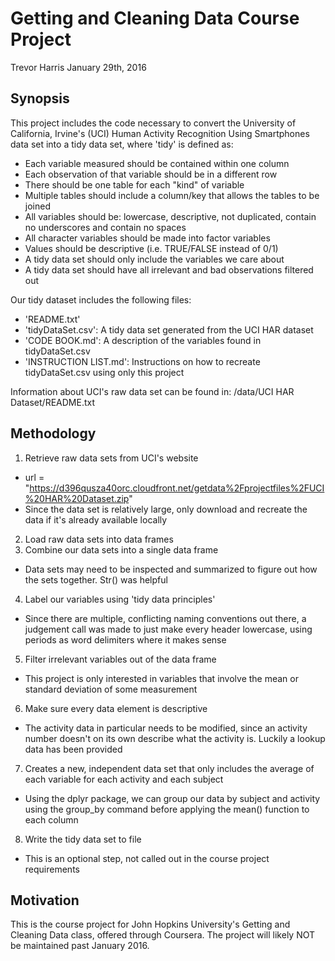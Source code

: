 # Getting and Cleaning Data Course Project
Trevor Harris
January 29th, 2016

## Synopsis

This project includes the code necessary to convert the University of California, Irvine's (UCI) Human Activity Recognition Using Smartphones data set into a tidy data set, where 'tidy' is defined as:

- Each variable measured should be contained within one column
- Each observation of that variable should be in a different row
- There should be one table for each "kind" of variable
- Multiple tables should include a column/key that allows the tables to be joined
- All variables should be: lowercase, descriptive, not duplicated, contain no underscores and contain no spaces
- All character variables should be made into factor variables
- Values should be descriptive (i.e. TRUE/FALSE instead of 0/1)
- A tidy data set should only include the variables we care about
- A tidy data set should have all irrelevant and bad observations filtered out

Our tidy dataset includes the following files:

- 'README.txt'
- 'tidyDataSet.csv': A tidy data set generated from the UCI HAR dataset
- 'CODE BOOK.md': A description of the variables found in tidyDataSet.csv
- 'INSTRUCTION LIST.md': Instructions on how to recreate tidyDataSet.csv using only this project

Information about UCI's raw data set can be found in: /data/UCI HAR Dataset/README.txt

## Methodology

1. Retrieve raw data sets from UCI's website
  * url = "https://d396qusza40orc.cloudfront.net/getdata%2Fprojectfiles%2FUCI%20HAR%20Dataset.zip"
  * Since the data set is relatively large, only download and recreate the data if it's already available locally
2. Load raw data sets into data frames
3. Combine our data sets into a single data frame
  * Data sets may need to be inspected and summarized to figure out how the sets together.  Str() was helpful
4. Label our variables using 'tidy data principles'
  * Since there are multiple, conflicting naming conventions out there, a judgement call was made to just make every header lowercase, using periods as word delimiters where it makes sense
5. Filter irrelevant variables out of the data frame
  * This project is only interested in variables that involve the mean or standard deviation of some measurement
6. Make sure every data element is descriptive
  * The activity data in particular needs to be modified, since an activity number doesn't on its own describe what the activity is.   Luckily a lookup data has been provided
7. Creates a new, independent data set that only includes the average of each variable for each activity and each subject
  * Using the dplyr package, we can group our data by subject and activity using the group_by command before applying the mean() function to each column
8. Write the tidy data set to file
  * This is an optional step, not called out in the course project requirements

## Motivation

This is the course project for John Hopkins University's Getting and Cleaning Data class, offered through Coursera.  The project will likely NOT be maintained past January 2016.



